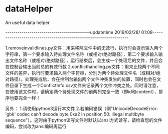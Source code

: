 # dataHelper
An useful data helper


------------------------------------------updatetime 2019/02/28/ 01:08------------------------------------------------------------------

1.removeinvalidlines.py文件：用来移除文件中的无效行，执行时会提示输入两个字符串，第一个要求输入待处理文件名称（或相对/绝对路径），第二个要求输入输出文件名称（或相对/绝对路径），运行结束后，会生成一个处理后的文件，并且会在控制台输出当前总的有效行数
2.conflicthandling.py文件：用来比较两个不同文件的差异，执行时要求输入两个字符串，分别为两个待处理文件名（或相对/绝对路径）。处理完成后，会在控制台输出两个文件冲突发生的位置，同时也会在文件目录下生成一个ConflictInfo.csv文件来记录两个文件冲突之处。同时请注意，在使用该文件时，请确定两个待处理文件的前两列完全一致（即id和content），排序也要完全一样！

另外：
1.请使用python3运行本文件
2.若编码错误（例"UnicodeDecodeError: 'gbk' codec can't decode byte 0xa2 in position 50: illegal multibyte sequence"）。这时由于python读写文件时默认以ansi方式读写，请检查您的文件编码，尝试改为ansi编码再运行

